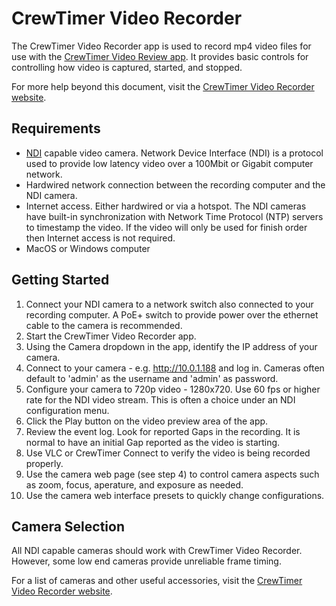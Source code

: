 # CrewTimer Video Recorder

The CrewTimer Video Recorder app is used to record mp4 video files for use with the [CrewTimer Video Review app](https://admin.crewtimer.com/help/VideoReview).  It provides basic controls for controlling how video is captured, started, and stopped.

For more help beyond this document, visit the [CrewTimer Video Recorder website](https://admin.crewtimer.com/help/VideoRecorder).

## Requirements

* [NDI](https://en.wikipedia.org/wiki/Network_Device_Interface ) capable video camera.  Network Device Interface (NDI) is a protocol used to provide low latency video over a 100Mbit or Gigabit computer network.
* Hardwired network connection between the recording computer and the NDI camera.
* Internet access.  Either hardwired or via a hotspot. The NDI cameras have built-in synchronization with Network Time Protocol (NTP) servers to timestamp the video.  If the video will only be used for finish order then Internet access is not required.
* MacOS or Windows computer

## Getting Started

1. Connect your NDI camera to a network switch also connected to your recording computer.  A PoE+ switch to provide power over the ethernet cable to the camera is recommended.
2. Start the CrewTimer Video Recorder app.
3. Using the Camera dropdown in the app, identify the IP address of your camera.
4. Connect to your camera - e.g. <http://10.0.1.188> and log in.  Cameras often default to 'admin' as the username and 'admin' as password.
5. Configure your camera to 720p video - 1280x720.  Use 60 fps or higher rate for the NDI video stream.  This is often a choice under an NDI configuration menu.
6. Click the Play button on the video preview area of the app.
7. Review the event log. Look for reported Gaps in the recording.  It is normal to have an initial Gap reported as the video is starting.
8. Use VLC or CrewTimer Connect to verify the video is being recorded properly.
9. Use the camera web page (see step 4) to control camera aspects such as zoom, focus, aperature, and exposure as needed.
10. Use the camera web interface presets to quickly change configurations.

## Camera Selection

All NDI capable cameras should work with CrewTimer Video Recorder.  However, some low end cameras provide unreliable frame timing.

For a list of cameras and other useful accessories, visit the [CrewTimer Video Recorder website](https://admin.crewtimer.com/help/VideoRecorder).
